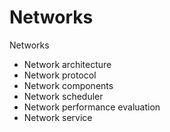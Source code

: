 # Networks

Networks
- Network architecture
- Network protocol
- Network components
- Network scheduler
- Network performance evaluation
- Network service
